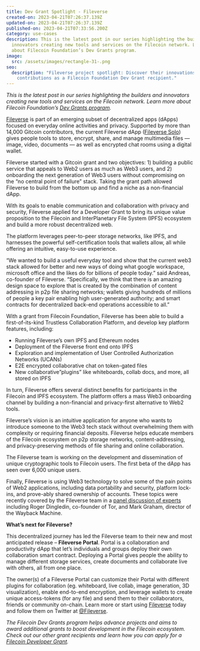 ```yaml
---
title: Dev Grant Spotlight - Fileverse
created-on: 2023-04-21T07:26:37.139Z
updated-on: 2023-04-21T07:26:37.139Z
published-on: 2023-04-21T07:33:56.200Z
category: use-cases
description: This is the latest post in our series highlighting the builders and
  innovators creating new tools and services on the Filecoin network. Learn more
  about Filecoin Foundation’s Dev Grants program.
image:
  src: /assets/images/rectangle-31-.png
seo:
  description: "Fileverse project spotlight: Discover their innovations and
    contributions as a Filecoin Foundation Dev Grant recipient."
---
```


_This is the latest post in our series highlighting the builders and innovators creating new tools and services on the Filecoin network. Learn more about Filecoin Foundation’s [Dev Grants program](/grants/)._

[Fileverse](https://fileverse.io/) is part of an emerging subset of decentralized apps (dApps) focused on everyday online activities and privacy. Supported by more than 14,000 Gitcoin contributors, the current Fileverse dApp ([Fileverse Solo](https://beta.fileverse.io/)) gives people tools to store, encrypt, share, and manage multimedia files — image, video, documents — as well as encrypted chat rooms using a digital wallet.

Fileverse started with a Gitcoin grant and two objectives: 1) building a public service that appeals to Web2 users as much as Web3 users, and 2) onboarding the next generation of Web3 users without compromising on the “no central point of failure” stack. Taking the grant path allowed Fileverse to build from the bottom up and find a niche as a non-financial dApp.

With its goals to enable communication and collaboration with privacy and security, Fileverse applied for a Developer Grant to bring its unique value proposition to the Filecoin and InterPlanetary File System (IPFS) ecosystem and build a more robust decentralized web.

The platform leverages peer-to-peer storage networks, like IPFS, and harnesses the powerful self-certification tools that wallets allow, all while offering an intuitive, easy-to-use experience.

“We wanted to build a useful everyday tool and show that the current web3 stack allowed for better and new ways of doing what google workspace, microsoft office and the likes do for billions of people today.” said Andreas, co-founder of Fileverse. “Specifically, we think that there is an amazing design space to explore that is created by the combination of content addressing in p2p file sharing networks; wallets giving hundreds of millions of people a key pair enabling high user-generated authority; and smart contracts for decentralized back-end operations accessible to all.”

With a grant from Filecoin Foundation, Fileverse has been able to build a first-of-its-kind Trustless Collaboration Platform, and develop key platform features, including:

- Running Fileverse’s own IPFS and Ethereum nodes
- Deployment of the Fileverse front end onto IPFS
- Exploration and implementation of User Controlled Authorization Networks (UCANs)
- E2E encrypted collaborative chat on token-gated files
- New collaborative”plugins” like whiteboards, collab docs, and more, all stored on IPFS

In turn, Fileverse offers several distinct benefits for participants in the Filecoin and IPFS ecosystem. The platform offers a mass Web3 onboarding channel by building a non-financial and privacy-first alternative to Web2 tools.

Fileverse’s vision is an intuitive application for anyone who wants to introduce someone to the Web3 tech stack without overwhelming them with complexity or requiring financial deposits. Fileverse helps educate members of the Filecoin ecosystem on p2p storage networks, content-addressing, and privacy-preserving methods of file sharing and online collaboration.

The Fileverse team is working on the development and dissemination of unique cryptographic tools to Filecoin users. The first beta of the dApp has seen over 6,000 unique users.

Finally, Fileverse is using Web3 technology to solve some of the pain points of Web2 applications, including data portability and security, platform lock-ins, and prove-ably shared ownership of accounts. These topics were recently covered by the Fileverse team in a [panel discussion of experts](https://www.youtube.com/watch?v=M7odSy7Lf9g) including Roger Dingledin, co-founder of Tor, and Mark Graham, director of the Wayback Machine.

**What’s next for Fileverse?**

This decentralized journey has led the Fileverse team to their new and most anticipated release – **Fileverse Portal**. Portal is a collaboration and productivity dApp that let’s individuals and groups deploy their own collaboration smart contract. Deploying a Portal gives people the ability to manage different storage services, create documents and collaborate live with others, all from one place.

The owner(s) of a Fileverse Portal can customize their Portal with different plugins for collaboration (eg. whiteboard, live collab, image generation, 3D visualization), enable end-to-end encryption, and leverage wallets to create unique access-tokens (for any file) and send them to their collaborators, friends or community on-chain. Learn more or start using [Fileverse](https://fileverse.io/) today and follow them on Twitter at [@Fileverse](https://twitter.com/fileverse).

_The Filecoin Dev Grants program helps advance projects and aims to award additional grants to boost development in the Filecoin ecosystem. Check out our other grant recipients and learn how you can apply for a [Filecoin Developer Grant](https://github.com/filecoin-project/devgrants/blob/master/README.md)._
